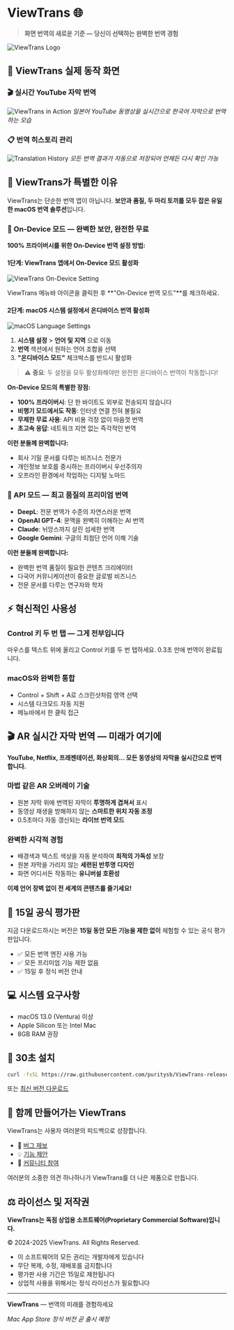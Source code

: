 # ViewTrans 🌐

> **화면 번역의 새로운 기준 — 당신이 선택하는 완벽한 번역 경험**

![ViewTrans Logo](https://raw.githubusercontent.com/puritysb/ViewTrans-releases/main/assets/hoverlingo.png)

## 📸 ViewTrans 실제 동작 화면

### 🎬 실시간 YouTube 자막 번역
![ViewTrans in Action](https://raw.githubusercontent.com/puritysb/ViewTrans-releases/main/assets/screenshot-01.png)
*일본어 YouTube 동영상을 실시간으로 한국어 자막으로 번역하는 모습*

### 📋 번역 히스토리 관리
![Translation History](https://raw.githubusercontent.com/puritysb/ViewTrans-releases/main/assets/screenshot-02.png)
*모든 번역 결과가 자동으로 저장되어 언제든 다시 확인 가능*

## 🎯 ViewTrans가 특별한 이유

ViewTrans는 단순한 번역 앱이 아닙니다. **보안과 품질, 두 마리 토끼를 모두 잡은 유일한 macOS 번역 솔루션**입니다.

### 🔐 On-Device 모드 — 완벽한 보안, 완전한 무료

**100% 프라이버시를 위한 On-Device 번역 설정 방법:**

#### 1단계: ViewTrans 앱에서 On-Device 모드 활성화
![ViewTrans On-Device Setting](https://raw.githubusercontent.com/puritysb/ViewTrans-releases/main/assets/on-device-check0.png)

ViewTrans 메뉴바 아이콘을 클릭한 후 **"On-Device 번역 모드"**를 체크하세요.

#### 2단계: macOS 시스템 설정에서 온디바이스 번역 활성화
![macOS Language Settings](https://raw.githubusercontent.com/puritysb/ViewTrans-releases/main/assets/on-device-check1.png)

1. **시스템 설정** > **언어 및 지역** 으로 이동
2. **번역** 섹션에서 원하는 언어 조합을 선택
3. **"온디바이스 모드"** 체크박스를 반드시 활성화

> ⚠️ **중요**: 두 설정을 모두 활성화해야만 완전한 온디바이스 번역이 작동합니다!

**On-Device 모드의 특별한 장점:**
- **100% 프라이버시**: 단 한 바이트도 외부로 전송되지 않습니다
- **비행기 모드에서도 작동**: 인터넷 연결 전혀 불필요
- **무제한 무료 사용**: API 비용 걱정 없이 마음껏 번역
- **초고속 응답**: 네트워크 지연 없는 즉각적인 번역

**이런 분들께 완벽합니다:**
- 회사 기밀 문서를 다루는 비즈니스 전문가
- 개인정보 보호를 중시하는 프라이버시 우선주의자
- 오프라인 환경에서 작업하는 디지털 노마드

### 🚀 API 모드 — 최고 품질의 프리미엄 번역
- **DeepL**: 전문 번역가 수준의 자연스러운 번역
- **OpenAI GPT-4**: 문맥을 완벽히 이해하는 AI 번역
- **Claude**: 뉘앙스까지 살린 섬세한 번역
- **Google Gemini**: 구글의 최첨단 언어 이해 기술

**이런 분들께 완벽합니다:**
- 완벽한 번역 품질이 필요한 콘텐츠 크리에이터
- 다국어 커뮤니케이션이 중요한 글로벌 비즈니스
- 전문 문서를 다루는 연구자와 학자

## ⚡ 혁신적인 사용성

### Control 키 두 번 탭 — 그게 전부입니다
마우스를 텍스트 위에 올리고 Control 키를 두 번 탭하세요. 0.3초 만에 번역이 완료됩니다.

### macOS와 완벽한 통합
- Control + Shift + A로 스크린샷처럼 영역 선택
- 시스템 다크모드 자동 지원
- 메뉴바에서 한 클릭 접근

## 🎬 AR 실시간 자막 번역 — 미래가 여기에

**YouTube, Netflix, 프레젠테이션, 화상회의... 모든 동영상의 자막을 실시간으로 번역합니다.**

### 마법 같은 AR 오버레이 기술
- 원본 자막 위에 번역된 자막이 **투명하게 겹쳐서** 표시
- 동영상 재생을 방해하지 않는 **스마트한 위치 자동 조정**
- 0.5초마다 자동 갱신되는 **라이브 번역 모드**

### 완벽한 시각적 경험
- 배경색과 텍스트 색상을 자동 분석하여 **최적의 가독성** 보장
- 원본 자막을 가리지 않는 **세련된 반투명 디자인**
- 화면 어디서든 작동하는 **유니버설 호환성**

**이제 언어 장벽 없이 전 세계의 콘텐츠를 즐기세요!**

## 🎁 15일 공식 평가판

지금 다운로드하시는 버전은 **15일 동안 모든 기능을 제한 없이** 체험할 수 있는 공식 평가판입니다.

- ✅ 모든 번역 엔진 사용 가능
- ✅ 모든 프리미엄 기능 제한 없음
- ✅ 15일 후 정식 버전 안내

## 💻 시스템 요구사항

- macOS 13.0 (Ventura) 이상
- Apple Silicon 또는 Intel Mac
- 8GB RAM 권장

## 🚀 30초 설치

```bash
curl -fsSL https://raw.githubusercontent.com/puritysb/ViewTrans-releases/main/install.sh | bash
```

또는 [최신 버전 다운로드](https://github.com/puritysb/ViewTrans-releases/releases/latest)

## 🤝 함께 만들어가는 ViewTrans

ViewTrans는 사용자 여러분의 피드백으로 성장합니다.

- 🐛 [버그 제보](https://github.com/puritysb/ViewTrans-releases/issues/new?labels=bug&template=bug_report.md)
- 💡 [기능 제안](https://github.com/puritysb/ViewTrans-releases/issues/new?labels=enhancement&template=feature_request.md)
- 💬 [커뮤니티 참여](https://github.com/puritysb/ViewTrans-releases/discussions)

여러분의 소중한 의견 하나하나가 ViewTrans를 더 나은 제품으로 만듭니다.

## ⚖️ 라이선스 및 저작권

**ViewTrans는 독점 상업용 소프트웨어(Proprietary Commercial Software)입니다.**

© 2024-2025 ViewTrans. All Rights Reserved.

- 이 소프트웨어의 모든 권리는 개발자에게 있습니다
- 무단 복제, 수정, 재배포를 금지합니다
- 평가판 사용 기간은 15일로 제한됩니다
- 상업적 사용을 위해서는 정식 라이선스가 필요합니다

---

**ViewTrans** — 번역의 미래를 경험하세요

*Mac App Store 정식 버전 곧 출시 예정*